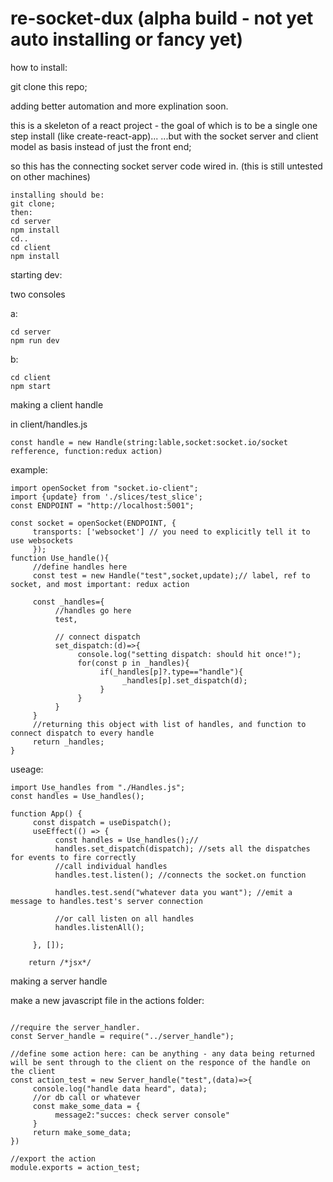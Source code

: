 # re-socket-dux (alpha build - not yet auto installing or fancy yet)

how to install:

git clone this repo;

adding better automation and more explination soon.

this is a skeleton of a react project - the goal of which is to be a single one step install (like create-react-app)...
...but with the socket server and client model as basis instead of just the front end;

so this has the connecting socket server code wired in.
(this is still untested on other machines) 

```
installing should be:
git clone;
then:
cd server
npm install
cd..
cd client
npm install
```


starting dev:

two consoles

a:
```
cd server
npm run dev
  ```
b:
```
cd client
npm start
```


making a client handle

in client/handles.js
```
const handle = new Handle(string:lable,socket:socket.io/socket refference, function:redux action)
```
example:
```
import openSocket from "socket.io-client";
import {update} from './slices/test_slice';
const ENDPOINT = "http://localhost:5001";

const socket = openSocket(ENDPOINT, {
     transports: ['websocket'] // you need to explicitly tell it to use websockets
     }); 
function Use_handle(){
     //define handles here
     const test = new Handle("test",socket,update);// label, ref to socket, and most important: redux action
     
     const _handles={
          //handles go here
          test,
          
          // connect dispatch
          set_dispatch:(d)=>{
               console.log("setting dispatch: should hit once!");
               for(const p in _handles){
                    if(_handles[p]?.type=="handle"){
                         _handles[p].set_dispatch(d);
                    }
               }
          }
     }
     //returning this object with list of handles, and function to connect dispatch to every handle
     return _handles;
}
```
useage:

```
import Use_handles from "./Handles.js";
const handles = Use_handles();

function App() {
     const dispatch = useDispatch();
     useEffect(() => {
          const handles = Use_handles();//
          handles.set_dispatch(dispatch); //sets all the dispatches for events to fire correctly
          //call individual handles
          handles.test.listen(); //connects the socket.on function
          
          handles.test.send("whatever data you want"); //emit a message to handles.test's server connection
          
          //or call listen on all handles
          handles.listenAll(); 

     }, []);

    return /*jsx*/
```




making a server handle

make a new javascript file in the actions folder: 
```

//require the server_handler.
const Server_handle = require("../server_handle");

//define some action here: can be anything - any data being returned will be sent through to the client on the responce of the handle on the client
const action_test = new Server_handle("test",(data)=>{
     console.log("handle data heard", data);
     //or db call or whatever
     const make_some_data = {
          message2:"succes: check server console"
     }
     return make_some_data;
})

//export the action
module.exports = action_test;

```


